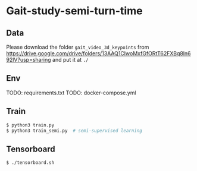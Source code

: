 # Gait-study-semi-turn-time

## Data
Please download the folder `gait_video_3d_keypoints` from https://drive.google.com/drive/folders/13AAQ1CIwoMxfGfORtT62FXBq8ln692lV?usp=sharing and put it at `./`

## Env
TODO: requirements.txt
TODO: docker-compose.yml

## Train
```sh
$ python3 train.py
$ python3 train_semi.py  # semi-supervised learning
```

## Tensorboard
```sh
$ ./tensorboard.sh
```